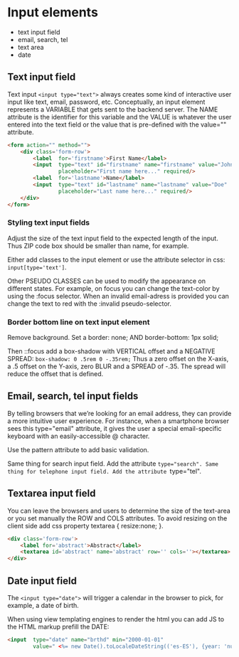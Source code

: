 # Input elements
- text input field
- email, search, tel
- text area
- date
## Text input field
Text input `<input type="text">` always creates some kind of interactive user input like text, email, password, etc. Conceptually, an input element represents a VARIABLE that gets sent to the backend server. The NAME attribute is the identifier for this variable and the VALUE is whatever the user entered into the text field or the value that is pre-defined with the value="" attribute.
```HTML
<form action="" method="">
    <div class='form-row'>
        <label  for='firstname'>First Name</label>
        <input  type="text" id="firstname" name="firstname" value="John" 
                placeholder="First name here..." required/>
        <label  for='lastname'>Name</label>
        <input  type="text" id="lastname" name="lastname" value="Doe" 
                placeholder="Last name here..." required/>
    </div>
</form>
```
### Styling text input fields
Adjust the size of the text input field to the expected length of the input. Thus ZIP code box should be smaller than name, for example.

Either add classes to the input element or use the attribute selector in css: `input[type='text']`.

Other PSEUDO CLASSES can be used to modify the appearance on different states. For example, on focus you can change the text-color by using the :focus selector. When an invalid email-adress is provided you can change the text to red with the :invalid pseudo-selector. 

### Border bottom line on text input element
Remove background. Set a border: none; AND border-bottom: 1px solid;

Then ::focus add a box-shadow with VERTICAL offset and a NEGATIVE SPREAD: 
`box-shadow: 0 .5rem 0 -.35rem;` Thus a zero offset on the X-axis, a .5 offset on the Y-axis, zero BLUR and a SPREAD of -.35. The spread will reduce the offset that is defined.

## Email, search, tel input fields
By telling browsers that we’re looking for an email address, they can provide a more intuitive user experience. For instance, when a smartphone browser sees this type="email" attribute, it gives the user a special email-specific keyboard with an easily-accessible @ character.

Use the pattern attribute to add basic validation.    

Same thing for search input field. Add the attribute `type="search".
Same thing for telephone input field. Add the attribute `type="tel".

## Textarea input field
You can leave the browsers and users to determine the size of the text-area or you set manually the ROW and COLS attributes. To avoid resizing on the client side add css property textarea { resize:none; }.
```HTML
<div class='form-row'>
    <label for='abstract'>Abstract</label>
    <textarea id='abstract' name='abstract' row='' cols=''></textarea>
</div>
```
## Date input field
The `<input type="date">` will trigger a calendar in the browser to pick, for example, a date of birth.

When using view templating engines to render the html you can add JS to the HTML markup prefill the DATE:
```HTML
<input  type="date" name="brthd" min="2000-01-01"   
        value=" <%= new Date().toLocaleDateString(('es-ES'), {year: 'numeric', month: '2-digit', day: '2-digit'}) %>
```